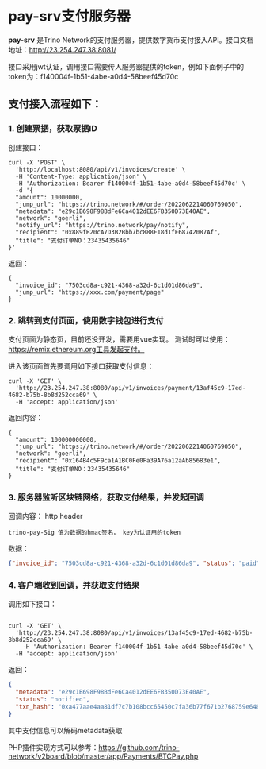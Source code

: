 # pay-srv支付服务器

**pay-srv** 是Trino Network的支付服务器，提供数字货币支付接入API。接口文档地址：http://23.254.247.38:8081/

接口采用jwt认证，调用接口需要传人服务器提供的token，例如下面例子中的token为：f140004f-1b51-4abe-a0d4-58beef45d70c

## 支付接入流程如下：

### 1. 创建票据，获取票据ID

创建接口：
```shell
curl -X 'POST' \
  'http://localhost:8080/api/v1/invoices/create' \
  -H 'Content-Type: application/json' \
  -H 'Authorization: Bearer f140004f-1b51-4abe-a0d4-58beef45d70c' \
  -d '{
  "amount": 10000000,
  "jump_url": "https://trino.network/#/order/2022062214060769050",
  "metadata": "e29c1B698F98BdFe6Ca4012dEE6FB350D73E40AE",
  "network": "goerli",
  "notify_url": "https://trino.network/pay/notify",
  "recipient": "0x889fB20cA7D3B2Bbb7bc888F18d1fE68742087Af",
  "title": "支付订单NO：23435435646"
}'
```
返回：

```shell
{
  "invoice_id": "7503cd8a-c921-4368-a32d-6c1d01d86da9",
  "jump_url": "https://xxx.com/payment/page"
}

```
### 2. 跳转到支付页面，使用数字钱包进行支付

支付页面为静态页，目前还没开发，需要用vue实现。
测试时可以使用：https://remix.ethereum.org工具发起支付。

进入该页面首先要调用如下接口获取支付信息：
```shell
curl -X 'GET' \
  'http://23.254.247.38:8080/api/v1/invoices/payment/13af45c9-17ed-4682-b75b-8b8d252cca69' \
  -H 'accept: application/json'
```
返回内容：
```shell
{
  "amount": 100000000000,
  "jump_url": "https://trino.network/#/order/2022062214060769050",
  "network": "goerli",
  "recipient": "0x164B4c5F9ca1A1BC0Fe0Fa39A76a12aAb85683e1",
  "title": "支付订单NO：23435435646"
}
```

### 3. 服务器监听区块链网络，获取支付结果，并发起回调
回调内容：
http header
```shell
trino-pay-Sig 值为数据的hmac签名， key为认证用的token
```
数据：
```json
{"invoice_id": "7503cd8a-c921-4368-a32d-6c1d01d86da9", "status": "paid"}
```


### 4. 客户端收到回调，并获取支付结果
调用如下接口：
```shell

curl -X 'GET' \
  'http://23.254.247.38:8080/api/v1/invoices/13af45c9-17ed-4682-b75b-8b8d252cca69' \
    -H 'Authorization: Bearer f140004f-1b51-4abe-a0d4-58beef45d70c' \
  -H 'accept: application/json'
```
返回：
```json
{
  "metadata": "e29c1B698F98BdFe6Ca4012dEE6FB350D73E40AE",
  "status": "notified",
  "txn_hash": "0xa477aae4aa81df7c7b108bcc65450c7fa36b77f671b2768759e6485acd10f507"
}
```
其中支付信息可以解码metadata获取

PHP插件实现方式可以参考：https://github.com/trino-network/v2board/blob/master/app/Payments/BTCPay.php


